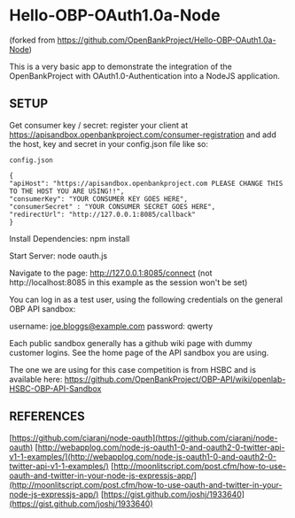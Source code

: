 Hello-OBP-OAuth1.0a-Node
========================
(forked from https://github.com/OpenBankProject/Hello-OBP-OAuth1.0a-Node)


This is a very basic app to demonstrate the integration of the OpenBankProject with OAuth1.0-Authentication
into a NodeJS application.

## SETUP

Get consumer key / secret:
register your client at https://apisandbox.openbankproject.com/consumer-registration
and add the host, key and secret in your config.json file like so:


	config.json
	
    {
    "apiHost": "https://apisandbox.openbankproject.com PLEASE CHANGE THIS TO THE HOST YOU ARE USING!!", 
    "consumerKey": "YOUR CONSUMER KEY GOES HERE",
    "consumerSecret" : "YOUR CONSUMER SECRET GOES HERE",
    "redirectUrl": "http://127.0.0.1:8085/callback"
    }




Install Dependencies:
npm install

Start Server:
node oauth.js

Navigate to the page:
http://127.0.0.1:8085/connect
(not http://localhost:8085 in this example as the session won't be set)

You can log in as a test user, using the following credentials on the general OBP API sandbox:

username: joe.bloggs@example.com
password: qwerty

Each public sandbox generally has a github wiki page with dummy customer logins. See the home page of the API sandbox you are using.

The one we are using for this case competition is from HSBC and is available here: https://github.com/OpenBankProject/OBP-API/wiki/openlab-HSBC-OBP-API-Sandbox

## REFERENCES

[https://github.com/ciaranj/node-oauth](https://github.com/ciaranj/node-oauth)
[http://webapplog.com/node-js-oauth1-0-and-oauth2-0-twitter-api-v1-1-examples/](http://webapplog.com/node-js-oauth1-0-and-oauth2-0-twitter-api-v1-1-examples/)
[http://moonlitscript.com/post.cfm/how-to-use-oauth-and-twitter-in-your-node-js-expressjs-app/](http://moonlitscript.com/post.cfm/how-to-use-oauth-and-twitter-in-your-node-js-expressjs-app/)
[https://gist.github.com/joshj/1933640](https://gist.github.com/joshj/1933640)
